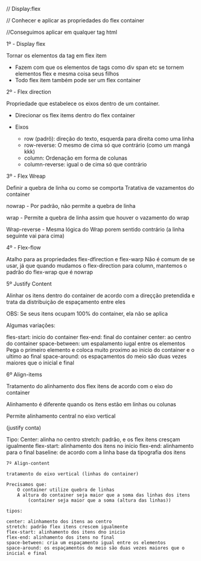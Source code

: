 // Display:flex

// Conhecer e aplicar as propriedades do flex container

//Conseguimos aplicar em qualquer tag html

1º - Display flex

Tornar os elementos da tag em flex item
- Fazem com que os elementos de tags como div span etc se tornem elementos flex e mesma coisa seus filhos
- Todo flex item também pode ser um flex container


2º - Flex direction

Propriedade que estabelece os eixos dentro de um container.
- Direcionar os flex items dentro do flex container

- Eixos
    - row (padrõ): direção do texto, esquerda para direita como uma linha
    - row-reverse: O mesmo de cima só que contrário (como um mangá kkk)
    - column: Ordenação em forma de colunas
    - column-reverse: igual o de cima só que contrário


3º - Flex Wreap

Definir a quebra de linha ou como se comporta
Tratativa de vazamentos do container

nowrap
    - Por padrão, não permite a quebra de linha

wrap
    - Permite a quebra de linha assim que houver o vazamento do wrap

Wrap-reverse
    - Mesma lógica do Wrap porem sentido contrário (a linha seguinte vai para cima)



4º - Flex-flow

Atalho para as propriedades flex-dfirection e flex-warp
Não é comum de se usar, já que quando mudamos o flex-direction para column, mantemos o padrão do flex-wrap que é nowrap

5º Justify Content

Alinhar os itens dentro do container de acordo com a direçção 
pretendida e trata da distribuição de espaçamento entre eles

OBS: Se seus itens ocupam 100% do container, ela não se aplica

Algumas variações:

fles-start: inicio do container
flex-end: final do container
center: ao centro do container
space-between: um espalamento iugal entre os elementos
    Pega o primeiro elemento e coloca muito proximo ao inicio do container e o ultimo ao final
space-around: os espaçamentos do meio são duas vezes maiores que o inicial e final


6º Align-items

Tratamento do alinhamento dos flex itens de acordo com o eixo do container

Alinhamento é diferente quando os itens estão em linhas ou colunas

Permite alinhamento central no eixo vertical

(justify conta)

Tipo:
    Center: alinha no centro
    stretch: padrão, e os flex itens cresçam igualmente
    flex-start: alinhamento dos itens no início
    flex-end: alinhamento para o final
    baseline: de acordo com a linha base da tipografia dos itens
    

    7º Align-content

    tratamento do eixo vertical (linhas do container)

    Precisamos que:
        O container utilize quebra de linhas
        A altura do container seja maior que a soma das linhas dos itens
            (container seja maior que a soma (altura das linhas))
    
    tipos:

    center: alinhamento dos itens ao centro
    stretch: padrão flex itens crescem igualmente
    flex-start: alinhamento dos itens dno inicio
    flex-end: alinhamento dos itens no final
    space-between: cria um espaçamento igual entre os elementos
    space-around: os espaçamentos do meio são duas vezes maiores que o inicial e final

    